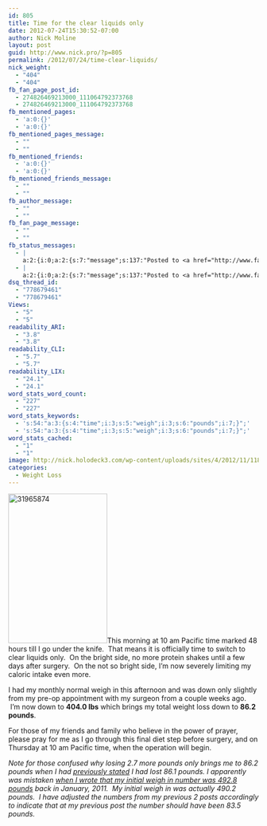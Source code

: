 ```yaml
---
id: 805
title: Time for the clear liquids only
date: 2012-07-24T15:30:52-07:00
author: Nick Moline
layout: post
guid: http://www.nick.pro/?p=805
permalink: /2012/07/24/time-clear-liquids/
nick_weight:
  - "404"
  - "404"
fb_fan_page_post_id:
  - 274826469213000_111064792373768
  - 274826469213000_111064792373768
fb_mentioned_pages:
  - 'a:0:{}'
  - 'a:0:{}'
fb_mentioned_pages_message:
  - ""
  - ""
fb_mentioned_friends:
  - 'a:0:{}'
  - 'a:0:{}'
fb_mentioned_friends_message:
  - ""
  - ""
fb_author_message:
  - ""
  - ""
fb_fan_page_message:
  - ""
  - ""
fb_status_messages:
  - |
    a:2:{i:0;a:2:{s:7:"message";s:137:"Posted to <a href="http://www.facebook.com/274826469213000/posts/111064792373768" target="_blank">Nicholas Moline's Facebook Timeline</a>";s:5:"error";s:0:"";}i:1;a:2:{s:7:"message";s:328:"Failed posting to your Facebook Timeline. Error: {"message":"Object at URL 'http://www.nick.pro/2012/07/24/time-clear-liquids/' of type 'article' is invalid because it specifies multiple 'og:url' values: http://www.nick.pro/2012/07/24/time-clear-liquids/, http://www.nick.pro/2012/07/24/time-clear-liquids/.","type":"Exception"}";s:5:"error";s:1:"1";}}
  - |
    a:2:{i:0;a:2:{s:7:"message";s:137:"Posted to <a href="http://www.facebook.com/274826469213000/posts/111064792373768" target="_blank">Nicholas Moline's Facebook Timeline</a>";s:5:"error";s:0:"";}i:1;a:2:{s:7:"message";s:328:"Failed posting to your Facebook Timeline. Error: {"message":"Object at URL 'http://www.nick.pro/2012/07/24/time-clear-liquids/' of type 'article' is invalid because it specifies multiple 'og:url' values: http://www.nick.pro/2012/07/24/time-clear-liquids/, http://www.nick.pro/2012/07/24/time-clear-liquids/.","type":"Exception"}";s:5:"error";s:1:"1";}}
dsq_thread_id:
  - "778679461"
  - "778679461"
Views:
  - "5"
  - "5"
readability_ARI:
  - "3.8"
  - "3.8"
readability_CLI:
  - "5.7"
  - "5.7"
readability_LIX:
  - "24.1"
  - "24.1"
word_stats_word_count:
  - "227"
  - "227"
word_stats_keywords:
  - 's:54:"a:3:{s:4:"time";i:3;s:5:"weigh";i:3;s:6:"pounds";i:7;}";'
  - 's:54:"a:3:{s:4:"time";i:3;s:5:"weigh";i:3;s:6:"pounds";i:7;}";'
word_stats_cached:
  - "1"
  - "1"
image: http://nick.holodeck3.com/wp-content/uploads/sites/4/2012/11/1186278_63432651-672x372.jpg
categories:
  - Weight Loss
---
```

[<img class="alignright size-medium wp-image-806" title="31965874" alt="31965874" src="https://i1.wp.com/www.nick.pro/wp-content/uploads/2012/07/31965874-199x300.jpg?resize=199%2C300&#038;ssl=1" width="199" height="300" data-recalc-dims="1" />](https://i2.wp.com/www.nick.pro/wp-content/uploads/2012/07/31965874.jpg?ssl=1)This morning at 10 am Pacific time marked 48 hours till I go under the knife.  That means it is officially time to switch to clear liquids only.  On the bright side, no more protein shakes until a few days after surgery.  On the not so bright side, I&#8217;m now severely limiting my caloric intake even more.

I had my monthly normal weigh in this afternoon and was down only slightly from my pre-op appointment with my surgeon from a couple weeks ago.  I&#8217;m now down to **404.0 lbs** which brings my total weight loss down to **86.2 pounds**.

For those of my friends and family who believe in the power of prayer, please pray for me as I go through this final diet step before surgery, and on Thursday at 10 am Pacific time, when the operation will begin.

_Note for those confused why losing 2.7 more pounds only brings me to 86.2 pounds when I had [previously stated](https://www.nick.pro/2012/07/10/pre-op-appointment-day-down-86-pounds/ "Pre-Op Appointment Day, Down over 83 pounds!") I had lost 86.1 pounds. I apparently was mistaken [when I wrote that my initial weigh in number was 492.8 pounds](https://www.nick.pro/2012/06/01/weight-loss-update-and-transparency/ "Weight Loss Update and transparency") back in January, 2011.  My initial weigh in was actually 490.2 pounds.  I have adjusted the numbers from my previous 2 posts accordingly to indicate that at my previous post the number should have been 83.5 pounds._